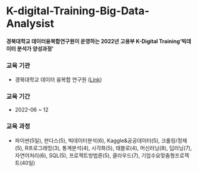 # K-digital-Training-Big-Data-Analysist
#### 경북대학교 데이터융복합연구원이 운영하는 2022년 고용부 K-Digital Training‘빅데이터 분석가 양성과정’


### 교육 기관
- 경북대학교 데이터 융복합 연구원 (<a href='https://datainstitute.knu.ac.kr/' >Link</a>)


### 교육 기간
- 2022-06 ~ 12


### 교육 과정
- 파이썬(5일), 판다스(5), 빅데이터분석(6), Kaggle&공공데이터(5), 크롤링/정제(5), R프로그래밍(3), 통계분석(4), 시각화(5), 태블로(4), 머신러닝(8), 딥러닝(7), 자연어처리(6), SQL(5), 프로젝트방법론(5), 클라우드(7), 기업수요맞춤형프로젝트(40일)
